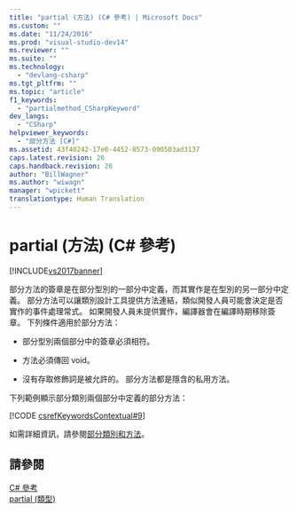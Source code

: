 ```yaml
---
title: "partial (方法) (C# 參考) | Microsoft Docs"
ms.custom: ""
ms.date: "11/24/2016"
ms.prod: "visual-studio-dev14"
ms.reviewer: ""
ms.suite: ""
ms.technology: 
  - "devlang-csharp"
ms.tgt_pltfrm: ""
ms.topic: "article"
f1_keywords: 
  - "partialmethod_CSharpKeyword"
dev_langs: 
  - "CSharp"
helpviewer_keywords: 
  - "部分方法 [C#]"
ms.assetid: 43f40242-17e0-4452-8573-090503ad3137
caps.latest.revision: 26
caps.handback.revision: 26
author: "BillWagner"
ms.author: "wiwagn"
manager: "wpickett"
translationtype: Human Translation
---
```

# partial (方法) (C# 參考)
[!INCLUDE[vs2017banner](../../../csharp/includes/vs2017banner.md)]

部分方法的簽章是在部分型別的一部分中定義，而其實作是在型別的另一部分中定義。  部分方法可以讓類別設計工具提供方法連結，類似開發人員可能會決定是否實作的事件處理常式。  如果開發人員未提供實作，編譯器會在編譯時期移除簽章。  下列條件適用於部分方法：  
  
-   部分型別兩個部分中的簽章必須相符。  
  
-   方法必須傳回 void。  
  
-   沒有存取修飾詞是被允許的。  部分方法都是隱含的私用方法。  
  
 下列範例顯示部分類別兩個部分中定義的部分方法：  
  
 [!CODE [csrefKeywordsContextual#9](../CodeSnippet/VS_Snippets_VBCSharp/csrefKeywordsContextual#9)]  
  
 如需詳細資訊，請參閱[部分類別和方法](../../../csharp/programming-guide/classes-and-structs/partial-classes-and-methods.md)。  
  
## 請參閱  
 [C\# 參考](../../../csharp/language-reference/index.md)   
 [partial \(類型\)](../../../csharp/language-reference/keywords/partial-type.md)